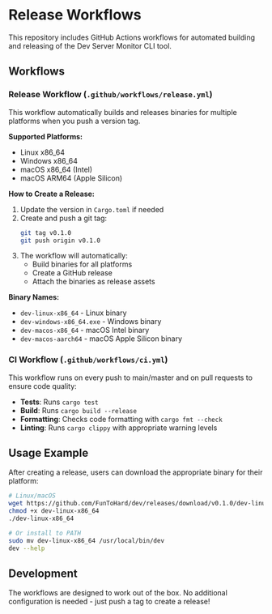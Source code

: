# Release Workflows

This repository includes GitHub Actions workflows for automated building and releasing of the Dev Server Monitor CLI tool.

## Workflows

### Release Workflow (`.github/workflows/release.yml`)

This workflow automatically builds and releases binaries for multiple platforms when you push a version tag.

**Supported Platforms:**
- Linux x86_64
- Windows x86_64  
- macOS x86_64 (Intel)
- macOS ARM64 (Apple Silicon)

**How to Create a Release:**

1. Update the version in `Cargo.toml` if needed
2. Create and push a git tag:
   ```bash
   git tag v0.1.0
   git push origin v0.1.0
   ```
3. The workflow will automatically:
   - Build binaries for all platforms
   - Create a GitHub release
   - Attach the binaries as release assets

**Binary Names:**
- `dev-linux-x86_64` - Linux binary
- `dev-windows-x86_64.exe` - Windows binary
- `dev-macos-x86_64` - macOS Intel binary  
- `dev-macos-aarch64` - macOS Apple Silicon binary

### CI Workflow (`.github/workflows/ci.yml`)

This workflow runs on every push to main/master and on pull requests to ensure code quality:

- **Tests**: Runs `cargo test`
- **Build**: Runs `cargo build --release`
- **Formatting**: Checks code formatting with `cargo fmt --check`
- **Linting**: Runs `cargo clippy` with appropriate warning levels

## Usage Example

After creating a release, users can download the appropriate binary for their platform:

```bash
# Linux/macOS
wget https://github.com/FunToHard/dev/releases/download/v0.1.0/dev-linux-x86_64
chmod +x dev-linux-x86_64
./dev-linux-x86_64

# Or install to PATH
sudo mv dev-linux-x86_64 /usr/local/bin/dev
dev --help
```

## Development

The workflows are designed to work out of the box. No additional configuration is needed - just push a tag to create a release!